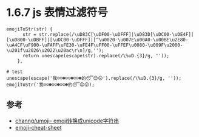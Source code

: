 # 1.6.7 js 表情过滤符号



```
emojiToStr(str) {
      str = str.replace(/\uD83C[\uDF00-\uDFFF]|\uD83D[\uDC00-\uDE4F]|[\uD800-\uDBFF]|[\uDC00-\uDFFF]|[^\u0020-\u007E\u00A0-\u00BE\u2E80-\uA4CF\uF900-\uFAFF\uFE30-\uFE4F\uFF00-\uFFEF\u0080-\u009F\u2000-\u201f\u2026\u2022\u20ac\r\n]/g,'');
      return unescape(escape(str).replace(/\%uD.{3}/g, ''));
    },

# test
unescape(escape('我☹☺☻☹☺☻☹☺☻的😴😌😛').replace(/\%uD.{3}/g, ''));
emojiToStr('我☹☺☻☹☺☻☹☺☻的😴😌😛);
```

## 参考
- [channg/umoji-  emoji转换成unicode字符串](https://github.com/channg/umoji)
- [emoji-cheat-sheet](https://github.com/WebpageFX/emoji-cheat-sheet.com)

